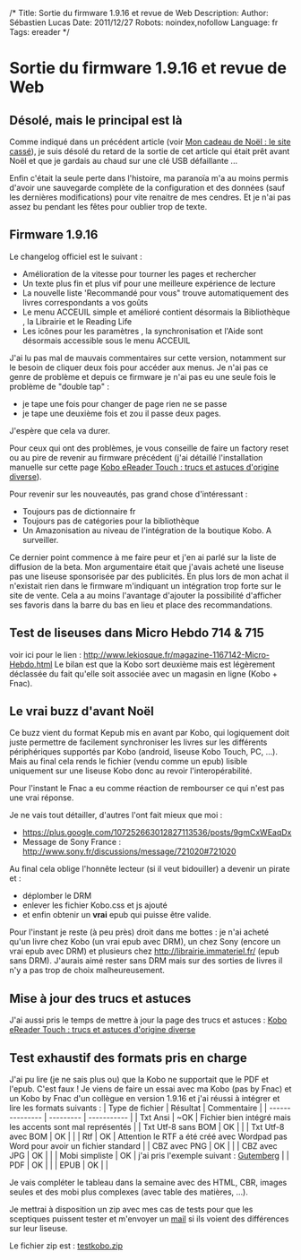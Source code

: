 /*
Title: Sortie du firmware 1.9.16 et revue de Web
Description: 
Author: Sébastien Lucas
Date: 2011/12/27
Robots: noindex,nofollow
Language: fr
Tags: ereader
*/
# Sortie du firmware 1.9.16 et revue de Web

## Désolé, mais le principal est là
Comme indiqué dans un précédent article (voir [Mon cadeau de Noël : le site cassé](/blog/cadeau-noel-site-out)), je suis désolé du retard de la sortie de cet article qui était prêt avant Noël et que je gardais au chaud sur une clé USB défaillante ...

Enfin c'était la seule perte dans l'histoire, ma paranoïa m'a au moins permis d'avoir une sauvegarde complète de la configuration et des données (sauf les dernières modifications) pour vite renaitre de mes cendres. Et je n'ai pas assez bu pendant les fêtes pour oublier trop de texte.

## Firmware 1.9.16

Le changelog officiel est le suivant :
* Amélioration de la vitesse pour tourner les pages et rechercher
* Un texte plus fin et plus vif pour une meilleure expérience de lecture
* La nouvelle liste 'Recommandé pour vous" trouve automatiquement des livres correspondants a vos goûts
* Le menu ACCEUIL simple et amélioré contient désormais la Bibliothèque , la Librairie et le Reading Life
* Les icônes pour les paramètres , la synchronisation et l'Aide sont désormais accessible sous le menu ACCEUIL
  
J'ai lu pas mal de mauvais commentaires sur cette version, notamment sur le besoin de cliquer deux fois pour accéder aux menus. Je n'ai pas ce genre de problème et depuis ce firmware je n'ai pas eu une seule fois le problème de "double tap" : 
* je tape une fois pour changer de page rien ne se passe
* je tape une deuxième fois et zou il passe deux pages.

J'espère que cela va durer.

Pour ceux qui ont des problèmes, je vous conseille de faire un factory reset ou au pire de revenir au firmware précédent (j'ai détaillé l'installation manuelle sur cette page [Kobo eReader Touch : trucs et astuces d'origine diverse](/blog/kobo-ereader-touch-5)).
  
Pour revenir sur les nouveautés, pas grand chose d'intéressant :
* Toujours pas de dictionnaire fr
* Toujours pas de catégories pour la bibliothèque
* Un Amazonisation au niveau de l'intégration de la boutique Kobo. A surveiller.

Ce dernier point commence à me faire peur et j'en ai parlé sur la liste de diffusion de la beta. Mon argumentaire était que j'avais acheté une liseuse pas une liseuse sponsorisée par des publicités. En plus lors de mon achat il n'existait rien dans le firmware m'indiquant un intégration trop forte sur le site de vente. Cela a au moins l'avantage d'ajouter la possibilité d'afficher ses favoris dans la barre du bas en lieu et place des recommandations.

## Test de liseuses dans Micro Hebdo 714 & 715

voir ici pour le lien : http://www.lekiosque.fr/magazine-1167142-Micro-Hebdo.html
Le bilan est que la Kobo sort deuxième mais est légèrement déclassée du fait qu'elle soit associée avec un magasin en ligne (Kobo + Fnac).

## Le vrai buzz d'avant Noël

Ce buzz vient du format Kepub mis en avant par Kobo, qui logiquement doit juste permettre de facilement synchroniser les livres sur les différents périphériques supportés par Kobo (android, liseuse Kobo Touch, PC, ...). Mais au final cela rends le fichier (vendu comme un epub) lisible uniquement sur une liseuse Kobo donc au revoir l'interopérabilité.

Pour l'instant le Fnac a eu comme réaction de rembourser ce qui n'est pas une vrai réponse.

Je ne vais tout détailler, d'autres l'ont fait mieux que moi : 
* https://plus.google.com/107252663012827113536/posts/9gmCxWEaqDx
* Message de Sony France : http://www.sony.fr/discussions/message/721020#721020
  
Au final cela oblige l'honnête lecteur (si il veut bidouiller) a devenir un pirate et : 
* déplomber le DRM 
* enlever les fichier Kobo.css et js ajouté
* et enfin obtenir un **vrai** epub qui puisse être valide.

Pour l'instant je reste (à peu près) droit dans me bottes : je n'ai acheté qu'un livre chez Kobo (un vrai epub avec DRM), un chez Sony (encore un vrai epub avec DRM) et plusieurs chez http://librairie.immateriel.fr/ (epub sans DRM). J'aurais aimé rester sans DRM mais sur des sorties de livres il n'y a pas trop de choix malheureusement.

## Mise à jour des trucs et astuces

J'ai aussi pris le temps de mettre à jour la page des trucs et astuces : [Kobo eReader Touch : trucs et astuces d'origine diverse](/blog/kobo-ereader-touch-5)

## Test exhaustif des formats pris en charge

J'ai pu lire (je ne sais plus ou) que la Kobo ne supportait que le PDF et l'epub. C'est faux !
Je viens de faire un essai avec ma Kobo (pas by Fnac) et un Kobo by Fnac d'un collègue en version 1.9.16 et j'ai réussi à intégrer et lire les formats suivants :
 | Type de fichier    | Résultat | Commentaire                                                                          | 
 | ---------------    | --------- | -----------                                                                          | 
 | Txt Ansi           | ~OK       | Fichier bien intégré mais les accents sont mal représentés                       | 
 | Txt Utf-8 sans BOM | OK        |                                                                                      | 
 | Txt Utf-8 avec BOM | OK        |                                                                                      | 
 | Rtf                | OK        | Attention le RTF a été créé avec Wordpad pas Word pour avoir un fichier standard | 
 | CBZ avec PNG       | OK        |                                                                                      | 
 | CBZ avec JPG       | OK        |                                                                                      | 
 | Mobi simpliste     | OK        | j'ai pris l'exemple suivant : [Gutemberg](http://www.gutenberg.org/ebooks/18262)     | 
 | PDF                | OK        |                                                                                      | 
 | EPUB               | OK        |                                                                                      | 

Je vais compléter le tableau dans la semaine avec des HTML, CBR, images seules et des mobi plus complexes (avec table des matières, ...).

Je mettrai à disposition un zip avec mes cas de tests pour que les sceptiques puissent tester et m'envoyer un [mail](/user/sebastien_lucas) si ils voient des différences sur leur liseuse.

Le fichier zip est : [testkobo.zip](/blog/testkobo.zip)
